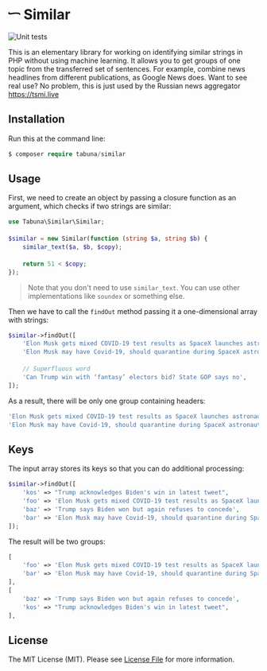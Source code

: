 # <img src=".github/logo.svg?sanitize=true" width="24" height="24" alt="Similar PHP"> Similar

![Unit tests](https://github.com/tabuna/similar/workflows/Unit%20tests/badge.svg)

This is an elementary library for working on identifying similar strings in PHP without using machine learning. It allows you to get groups of one topic from the transferred set of sentences. For example, combine news headlines from different publications, as Google News does. Want to see real use? No problem, this is just used by the Russian news aggregator https://tsmi.live

## Installation

Run this at the command line:

```php
$ composer require tabuna/similar
```

## Usage

First, we need to create an object by passing a closure function as an argument, which checks if two strings are similar:

```php
use Tabuna\Similar\Similar;

$similar = new Similar(function (string $a, string $b) {
    similar_text($a, $b, $copy);

    return 51 < $copy;
});
```

> Note that you don't need to use `similar_text`. You can use other implementations like `soundex` or something else.


Then we have to call the `findOut` method passing it a one-dimensional array with strings:

```php
$similar->findOut([
    'Elon Musk gets mixed COVID-19 test results as SpaceX launches astronauts to the ISS',
    'Elon Musk may have Covid-19, should quarantine during SpaceX astronaut launch Sunday',

    // Superfluous word
    'Can Trump win with ‘fantasy’ electors bid? State GOP says no',
]);
```

As a result, there will be only one group containing headers:

```php
'Elon Musk gets mixed COVID-19 test results as SpaceX launches astronauts to the ISS',
'Elon Musk may have Covid-19, should quarantine during SpaceX astronaut launch Sunday',
```

## Keys

The input array stores its keys so that you can do additional processing:

```php
$similar->findOut([
    'kos' => "Trump acknowledges Biden's win in latest tweet",
    'foo' => 'Elon Musk gets mixed COVID-19 test results as SpaceX launches astronauts to the ISS',
    'baz' => 'Trump says Biden won but again refuses to concede',
    'bar' => 'Elon Musk may have Covid-19, should quarantine during SpaceX astronaut launch Sunday',
]);
```

The result will be two groups:

```php
[
    'foo' => 'Elon Musk gets mixed COVID-19 test results as SpaceX launches astronauts to the ISS',
    'bar' => 'Elon Musk may have Covid-19, should quarantine during SpaceX astronaut launch Sunday',
],
[
    'baz' => 'Trump says Biden won but again refuses to concede',
    'kos' => "Trump acknowledges Biden's win in latest tweet",
],
```

## License

The MIT License (MIT). Please see [License File](LICENSE.md) for more information.
